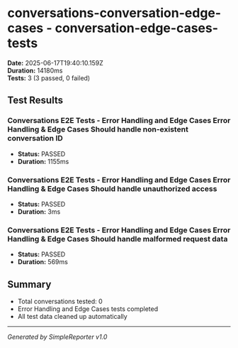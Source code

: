 # conversations-conversation-edge-cases - conversation-edge-cases-tests

**Date:** 2025-06-17T19:40:10.159Z  
**Duration:** 14180ms  
**Tests:** 3 (3 passed, 0 failed)

## Test Results


### Conversations E2E Tests - Error Handling and Edge Cases Error Handling & Edge Cases Should handle non-existent conversation ID
- **Status:** PASSED
- **Duration:** 1155ms



### Conversations E2E Tests - Error Handling and Edge Cases Error Handling & Edge Cases Should handle unauthorized access
- **Status:** PASSED
- **Duration:** 3ms



### Conversations E2E Tests - Error Handling and Edge Cases Error Handling & Edge Cases Should handle malformed request data
- **Status:** PASSED
- **Duration:** 569ms



## Summary

- Total conversations tested: 0
- Error Handling and Edge Cases tests completed
- All test data cleaned up automatically

---
*Generated by SimpleReporter v1.0*
